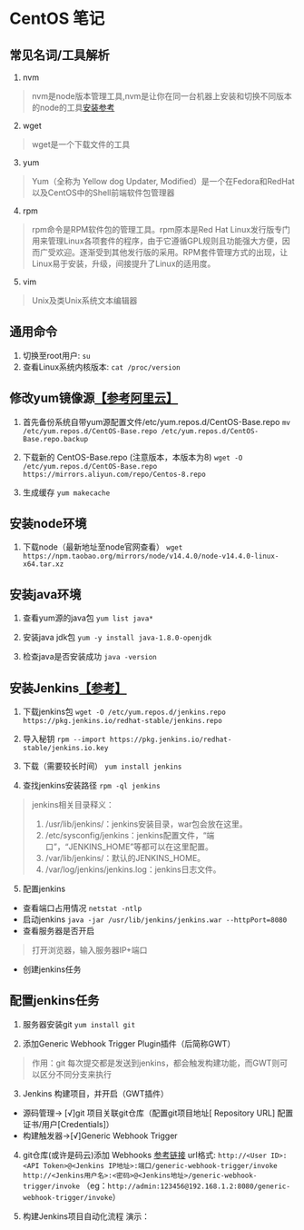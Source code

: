 # CentOS 笔记

## 常见名词/工具解析
1. nvm 
> nvm是node版本管理工具,nvm是让你在同一台机器上安装和切换不同版本的node的工具[安装参考](https://www.jianshu.com/p/ea2b6a742e04)
2. wget
> wget是一个下载文件的工具
3. yum 
> Yum（全称为 Yellow dog Updater, Modified）是一个在Fedora和RedHat以及CentOS中的Shell前端软件包管理器
4. rpm
> rpm命令是RPM软件包的管理工具。rpm原本是Red Hat Linux发行版专门用来管理Linux各项套件的程序，由于它遵循GPL规则且功能强大方便，因而广受欢迎。逐渐受到其他发行版的采用。RPM套件管理方式的出现，让Linux易于安装，升级，间接提升了Linux的适用度。
5. vim
> Unix及类Unix系统文本编辑器

## 通用命令

1. 切换至root用户: `su`
2. 查看Linux系统内核版本: `cat /proc/version`

## 修改yum镜像源[【参考阿里云】](https://developer.aliyun.com/mirror/centos)

1. 首先备份系统自带yum源配置文件/etc/yum.repos.d/CentOS-Base.repo
`mv /etc/yum.repos.d/CentOS-Base.repo /etc/yum.repos.d/CentOS-Base.repo.backup`

2. 下载新的 CentOS-Base.repo (注意版本，本版本为8)
`wget -O /etc/yum.repos.d/CentOS-Base.repo https://mirrors.aliyun.com/repo/Centos-8.repo`

3. 生成缓存
`yum makecache`

## 安装node环境

1. 下载node（最新地址至node官网查看）
`wget https://npm.taobao.org/mirrors/node/v14.4.0/node-v14.4.0-linux-x64.tar.xz`

## 安装java环境

1. 查看yum源的java包
`yum list java*`

2. 安装java jdk包
`yum -y install java-1.8.0-openjdk`

3. 检查java是否安装成功
`java -version`

## 安装Jenkins[【参考】](https://www.jianshu.com/p/180fb11a5b96/)

1. 下载jenkins包
`wget -O /etc/yum.repos.d/jenkins.repo https://pkg.jenkins.io/redhat-stable/jenkins.repo`

2. 导入秘钥
`rpm --import https://pkg.jenkins.io/redhat-stable/jenkins.io.key`

3. 下载（需要较长时间）
`yum install jenkins`

4. 查找jenkins安装路径
`rpm -ql jenkins`
> jenkins相关目录释义：
> 1) /usr/lib/jenkins/：jenkins安装目录，war包会放在这里。
> 2) /etc/sysconfig/jenkins：jenkins配置文件，“端口”，“JENKINS_HOME”等都可以在这里配置。
> 3) /var/lib/jenkins/：默认的JENKINS_HOME。
> 4) /var/log/jenkins/jenkins.log：jenkins日志文件。

5. 配置jenkins

  * 查看端口占用情况
  `netstat -ntlp`
  * 启动jenkins
  `java -jar /usr/lib/jenkins/jenkins.war --httpPort=8080`
  * 查看服务器是否开启
  > 打开浏览器，输入服务器IP+端口
  * 创建jenkins任务


## 配置jenkins任务

1. 服务器安装git
`yum install git`

2. 添加Generic Webhook Trigger Plugin插件（后简称GWT）
> 作用：git 每次提交都是发送到jenkins，都会触发构建功能，而GWT则可以区分不同分支来执行

3. Jenkins 构建项目，并开启（GWT插件）
  * 源码管理-> [√]git 项目关联git仓库（配置git项目地址[	Repository URL] 配置证书/用户[Credentials]）
  * 构建触发器->[√]Generic Webhook Trigger

4. git仓库(或许是码云)添加 Webhooks [参考链接](https://juejin.im/post/5ad1980e6fb9a028c42ea1be)
url格式:
`http://<User ID>:<API Token>@<Jenkins IP地址>:端口/generic-webhook-trigger/invoke`
`http://<Jenkins用户名>:<密码>@<Jenkins地址>/generic-webhook-trigger/invoke`
（eg：`http://admin:123456@192.168.1.2:8080/generic-webhook-trigger/invoke`）

5. 构建Jenkins项目自动化流程
  演示：


